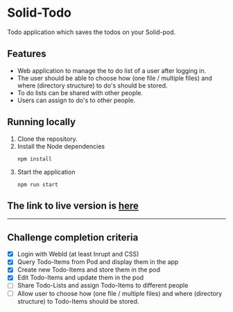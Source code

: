 # Solid-Todo
Todo application which saves the todos on your Solid-pod.

## Features
- Web application to manage the to do list of a user after logging in.
- The user should be able to choose how (one file / multiple files) and where (directory structure) to do's should be stored.
- To do lists can be shared with other people.
- Users can assign to do's to other people.

## Running locally
1. Clone the repository.
2. Install the Node dependencies
   ```
   npm install
   ```
3. Start the application
   ```
   npm run start
   ```

## The link to live version is [here](https://vidyashreetarikereugent.github.io/solid-todo/)

----
 
## Challenge completion criteria

- [x] Login with WebId (at least Inrupt and CSS)
- [x] Query Todo-Items from Pod and display them in the app
- [x] Create new Todo-Items and store them in the pod
- [x] Edit Todo-Items and update them in the pod
- [ ] Share Todo-Lists and assign Todo-Items to different people
- [ ] Allow user to choose how (one file / multiple files) and where (directory structure) to Todo-Items should be stored. 
